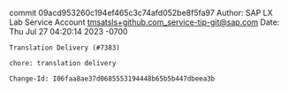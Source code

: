 commit 09acd953260c194ef465c3c74afd052be8f5fa97
Author: SAP LX Lab Service Account <tmsatsls+github.com_service-tip-git@sap.com>
Date:   Thu Jul 27 04:20:14 2023 -0700

    Translation Delivery (#7383)
    
    chore: translation delivery
    
    Change-Id: I06faa8ae37d0685553194448b65b5b447dbeea3b
